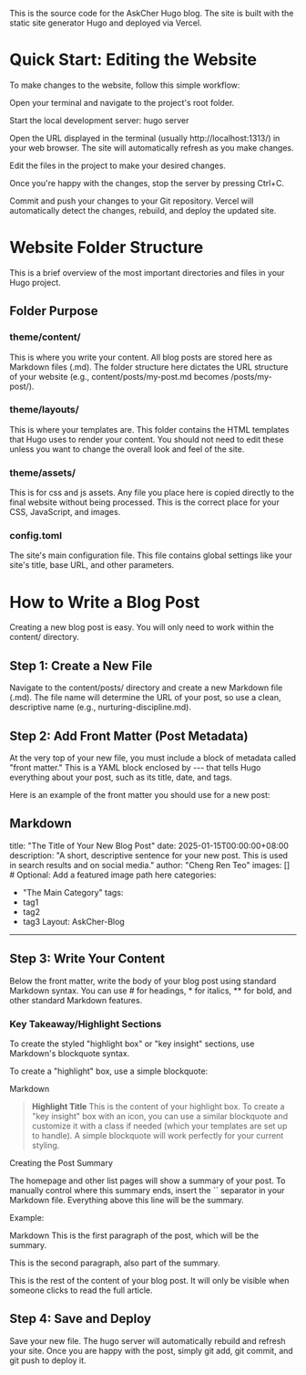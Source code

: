 
This is the source code for the AskCher Hugo blog. The site is built with the static site generator Hugo and deployed via Vercel.

# Quick Start: Editing the Website
To make changes to the website, follow this simple workflow:

Open your terminal and navigate to the project's root folder.

Start the local development server: hugo server

Open the URL displayed in the terminal (usually http://localhost:1313/) in your web browser. The site will automatically refresh as you make changes.

Edit the files in the project to make your desired changes.

Once you're happy with the changes, stop the server by pressing Ctrl+C.

Commit and push your changes to your Git repository. Vercel will automatically detect the changes, rebuild, and deploy the updated site.

# Website Folder Structure
This is a brief overview of the most important directories and files in your Hugo project.

## Folder	Purpose
### theme/content/	
This is where you write your content. All blog posts are stored here as Markdown files (.md). 
The folder structure here dictates the URL structure of your website (e.g., content/posts/my-post.md becomes /posts/my-post/).
### theme/layouts/	
This is where your templates are. This folder contains the HTML templates that Hugo uses to render your content. You should not need to edit these unless you want to change the overall look and feel of the site.
### theme/assets/
This is for css and js assets. Any file you place here is copied directly to the final website without being processed. This is the correct place for your CSS, JavaScript, and images. 

### config.toml	
The site's main configuration file. This file contains global settings like your site's title, base URL, and other parameters.

# How to Write a Blog Post
Creating a new blog post is easy. You will only need to work within the content/ directory.

## Step 1: Create a New File

Navigate to the content/posts/ directory and create a new Markdown file (.md). The file name will determine the URL of your post, so use a clean, descriptive name (e.g., nurturing-discipline.md).

## Step 2: Add Front Matter (Post Metadata)

At the very top of your new file, you must include a block of metadata called "front matter." This is a YAML block enclosed by --- that tells Hugo everything about your post, such as its title, date, and tags.

Here is an example of the front matter you should use for a new post:

Markdown
---
title: "The Title of Your New Blog Post"
date: 2025-01-15T00:00:00+08:00
description: "A short, descriptive sentence for your new post. This is used in search results and on social media."
author: "Cheng Ren Teo"
images: [] # Optional: Add a featured image path here
categories:
  - "The Main Category"
tags:
  - tag1
  - tag2
  - tag3
Layout: AskCher-Blog
---
## Step 3: Write Your Content

Below the front matter, write the body of your blog post using standard Markdown syntax. You can use # for headings, * for italics, ** for bold, and other standard Markdown features.

### Key Takeaway/Highlight Sections

To create the styled "highlight box" or "key insight" sections, use Markdown's blockquote syntax.

To create a "highlight" box, use a simple blockquote:

Markdown
> **Highlight Title**
> This is the content of your highlight box.
To create a "key insight" box with an icon, you can use a similar blockquote and customize it with a class if needed (which your templates are set up to handle). A simple blockquote will work perfectly for your current styling.

Creating the Post Summary

The homepage and other list pages will show a summary of your post. To manually control where this summary ends, insert the `` separator in your Markdown file. Everything above this line will be the summary.

Example:

Markdown
This is the first paragraph of the post, which will be the summary.

This is the second paragraph, also part of the summary.

This is the rest of the content of your blog post. It will only be visible when someone clicks to read the full article.

## Step 4: Save and Deploy

Save your new file. The hugo server will automatically rebuild and refresh your site. Once you are happy with the post, simply git add, git commit, and git push to deploy it.